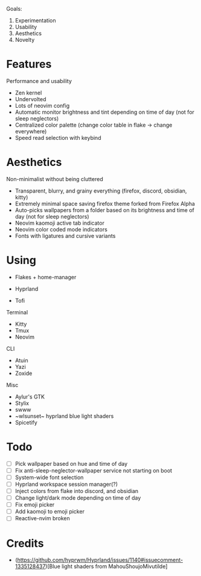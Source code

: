 Goals:
1. Experimentation
1. Usability
1. Aesthetics
1. Novelty

# Features 
Performance and usability
+ Zen kernel
+ Undervolted
+ Lots of neovim config
+ Automatic monitor brightness and tint depending on time of day (not for sleep neglectors)
+ Centralized color palette (change color table in flake -> change everywhere)
+ Speed read selection with keybind

# Aesthetics
Non-minimalist without being cluttered
+ Transparent, blurry, and grainy everything (firefox, discord, obsidian, kitty)
+ Extremely minimal space saving firefox theme forked from Firefox Alpha
+ Auto-picks wallpapers from a folder based on its brightness and time of day (not for sleep neglectors)
+ Neovim kaomoji active tab indicator
+ Neovim color coded mode indicators
+ Fonts with ligatures and cursive variants

# Using
+ Flakes + home-manager

+ Hyprland
+ Tofi

Terminal
+ Kitty
+ Tmux
+ Neovim

CLI
+ Atuin
+ Yazi
+ Zoxide

Misc
+ Aylur's GTK
+ Stylix
+ swww
+ ~wlsunset~ hyprland blue light shaders
+ Spicetify

# Todo
- [ ] Pick wallpaper based on hue and time of day
- [ ] Fix anti-sleep-neglector-wallpaper service not starting on boot
- [ ] System-wide font selection
- [ ] Hyprland workspace session manager(?)
- [ ] Inject colors from flake into discord, and obsidian
- [ ] Change light/dark mode depending on time of day
- [ ] Fix emoji picker
- [ ] Add kaomoji to emoji picker
- [ ] Reactive-nvim broken

# Credits
 - (https://github.com/hyprwm/Hyprland/issues/1140#issuecomment-1335128437)[Blue light shaders from MahouShoujoMivutilde]
